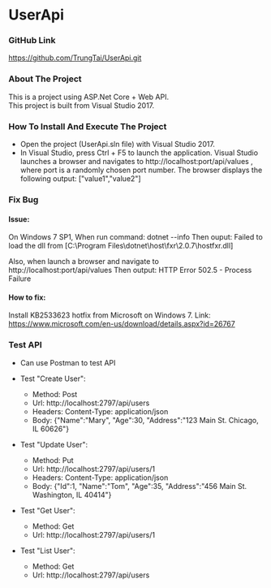 # UserApi

### GitHub Link ###
https://github.com/TrungTai/UserApi.git


### About The Project ###
This is a project using ASP.Net Core + Web API.<br/>
This project is built from Visual Studio 2017.


### How To Install And Execute The Project ###
- Open the project (UserApi.sln file) with Visual Studio 2017.
- In Visual Studio, press Ctrl + F5 to launch the application.
Visual Studio launches a browser and navigates to http://localhost:port/api/values
, where port is a randomly chosen port number. The browser displays the following output:
["value1","value2"]


### Fix Bug ###
#### Issue: 
On Windows 7 SP1,
When run command: dotnet --info
Then ouput: Failed to load the dll from [C:\Program Files\dotnet\host\fxr\2.0.7\hostfxr.dll]

Also, when launch a browser and navigate to http://localhost:port/api/values
Then output: HTTP Error 502.5 - Process Failure
#### How to fix:
Install KB2533623 hotfix from Microsoft on Windows 7. Link: https://www.microsoft.com/en-us/download/details.aspx?id=26767


### Test API ###
- Can use Postman to test API
- Test "Create User":
   + Method: Post
   + Url: http://localhost:2797/api/users
   + Headers: 
             Content-Type: application/json
   + Body: {"Name":"Mary", "Age":30, "Address":"123 Main St. Chicago, IL 60626"}
   
- Test "Update User":
   + Method: Put
   + Url: http://localhost:2797/api/users/1
   + Headers: 
             Content-Type: application/json
   + Body: {"Id":1, "Name":"Tom", "Age":35, "Address":"456 Main St. Washington, IL 40414"}

- Test "Get User":
   + Method: Get
   + Url: http://localhost:2797/api/users/1

- Test "List User": 
   + Method: Get
   + Url: http://localhost:2797/api/users
   
   

